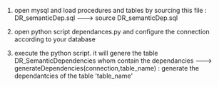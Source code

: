 1. open mysql and load procedures and tables by sourcing this file : DR_semanticDep.sql
---> source DR_semanticDep.sql

2. open python script dependances.py and configure the connection according to your database

3. execute the python script. it will genere the table DR_SemanticDependencies whom contain the dependancies
---> generateDependencies(connection,table_name) : generate the dependantcies of the table 'table_name'

